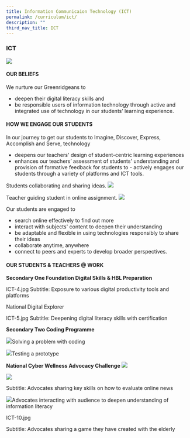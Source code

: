 ```yaml
---
title: Information Communicaion Technology (ICT)
permalink: /curriculum/ict/
description: ""
third_nav_title: ICT
---
```

### ICT
![](/images/ICT2023/ict-01.jpg)
#### OUR BELIEFS
We nurture our Greenridgeans to 
- deepen their digital literacy skills and
-	be responsible users of information technology 
through active and integrated use of technology in our students’ learning experience.
#### HOW WE ENGAGE OUR STUDENTS

In our journey to get our students to Imagine, Discover, Express, Accomplish and Serve, technology 
- deepens our teachers' design of student-centric learning experiences
- enhances our teachers’ assessment of students' understanding and provision of formative feedback for students to - actively engages our students through a variety of platforms and ICT tools. 

Students collaborating and sharing ideas.
![](/images/ICT2023/ict-02.jpg)

Teacher guiding student in online assignment.
![](/images/ICT2023/ict-03.jpg)

Our students are engaged to 
- search online effectively to find out more
- interact with subjects' content to deepen their understanding
- be adaptable and flexible in using technologies responsibly to share their ideas
-	collaborate anytime, anywhere
-	connect to peers and experts to develop broader perspectives.

  

#### OUR STUDENTS & TEACHERS @ WORK

**Secondary One Foundation Digital Skills & HBL Preparation**

 
ICT-4.jpg
Subtitle: Exposure to various digital productivity tools and platforms 

National Digital Explorer
 
ICT-5.jpg
Subtitle: Deepening digital literacy skills with certification








**Secondary Two Coding Programme**
 
![](/images/ICT2023/ict-06.jpg)Solving a problem with coding

 
![](/images/ICT2023/ict-07.jpg)Testing a prototype

**National Cyber Wellness Advocacy Challenge**
![](/images/ICT2023/ict-8a.jpg)

![](/images/ICT2023/ict-8b.jpg)

Subtitle: Advocates sharing key skills on how to evaluate online news

![](/images/ICT2023/ict-09.jpg)Advocates interacting with audience to deepen understanding of information literacy

ICT-10.jpg

Subtitle: Advocates sharing a game they have created with the elderly 


